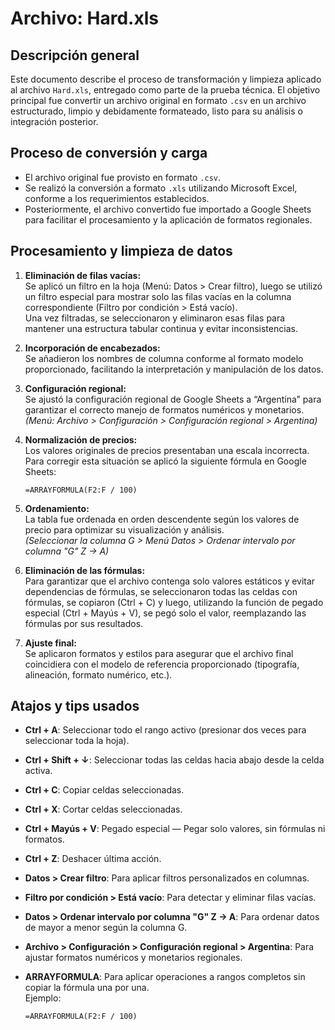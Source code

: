 # Archivo: Hard.xls

## Descripción general

Este documento describe el proceso de transformación y limpieza aplicado al archivo `Hard.xls`, entregado como parte de la prueba técnica. El objetivo principal fue convertir un archivo original en formato `.csv` en un archivo estructurado, limpio y debidamente formateado, listo para su análisis o integración posterior.

## Proceso de conversión y carga

- El archivo original fue provisto en formato `.csv`.
- Se realizó la conversión a formato `.xls` utilizando Microsoft Excel, conforme a los requerimientos establecidos.
- Posteriormente, el archivo convertido fue importado a Google Sheets para facilitar el procesamiento y la aplicación de formatos regionales.

## Procesamiento y limpieza de datos

1. **Eliminación de filas vacías:**  
   Se aplicó un filtro en la hoja (Menú: Datos > Crear filtro), luego se utilizó un filtro especial para mostrar solo las filas vacías en la columna correspondiente (Filtro por condición > Está vacío).  
   Una vez filtradas, se seleccionaron y eliminaron esas filas para mantener una estructura tabular continua y evitar inconsistencias.

2. **Incorporación de encabezados:**  
   Se añadieron los nombres de columna conforme al formato modelo proporcionado, facilitando la interpretación y manipulación de los datos.

3. **Configuración regional:**  
   Se ajustó la configuración regional de Google Sheets a “Argentina” para garantizar el correcto manejo de formatos numéricos y monetarios.  
   *(Menú: Archivo > Configuración > Configuración regional > Argentina)*

4. **Normalización de precios:**  
   Los valores originales de precios presentaban una escala incorrecta. Para corregir esta situación se aplicó la siguiente fórmula en Google Sheets:  

   ```excel
   =ARRAYFORMULA(F2:F / 100)
5. **Ordenamiento:**  
   La tabla fue ordenada en orden descendente según los valores de precio para optimizar su visualización y análisis.  
   *(Seleccionar la columna G > Menú Datos > Ordenar intervalo por columna "G" Z → A)*

6. **Eliminación de las fórmulas:**  
   Para garantizar que el archivo contenga solo valores estáticos y evitar dependencias de fórmulas, se seleccionaron todas las celdas con fórmulas, se copiaron (Ctrl + C) y luego, utilizando la función de pegado especial (Ctrl + Mayús + V), se pegó solo el valor, reemplazando las fórmulas por sus resultados.

7. **Ajuste final:**  
   Se aplicaron formatos y estilos para asegurar que el archivo final coincidiera con el modelo de referencia proporcionado (tipografía, alineación, formato numérico, etc.).


## Atajos y tips usados

- **Ctrl + A**: Seleccionar todo el rango activo (presionar dos veces para seleccionar toda la hoja).  
- **Ctrl + Shift + ↓**: Seleccionar todas las celdas hacia abajo desde la celda activa.  
- **Ctrl + C**: Copiar celdas seleccionadas.  
- **Ctrl + X**: Cortar celdas seleccionadas.  
- **Ctrl + Mayús + V**: Pegado especial — Pegar solo valores, sin fórmulas ni formatos.  
- **Ctrl + Z**: Deshacer última acción.  

- **Datos > Crear filtro**: Para aplicar filtros personalizados en columnas.  
- **Filtro por condición > Está vacío**: Para detectar y eliminar filas vacías.  
- **Datos > Ordenar intervalo por columna "G" Z → A**: Para ordenar datos de mayor a menor según la columna G.  
- **Archivo > Configuración > Configuración regional > Argentina**: Para ajustar formatos numéricos y monetarios regionales.  

- **ARRAYFORMULA**: Para aplicar operaciones a rangos completos sin copiar la fórmula una por una.  
  Ejemplo:  
  ```excel
  =ARRAYFORMULA(F2:F / 100)
